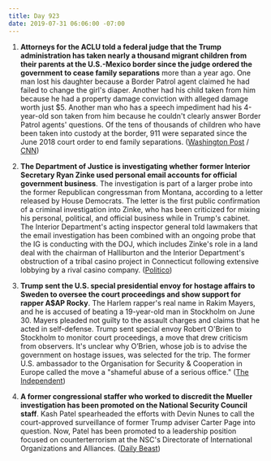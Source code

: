 ```yaml
---
title: Day 923
date: 2019-07-31 06:06:00 -07:00
---
```


1. **Attorneys for the ACLU told a federal judge that the Trump administration has taken nearly a thousand migrant children from their parents at the U.S.-Mexico border since the judge ordered the government to cease family separations** more than a year ago. One man lost his daughter because a Border Patrol agent claimed he had failed to change the girl's diaper. Another had his child taken from him because he had a property damage conviction with alleged damage worth just $5. Another man who has a speech impediment had his 4-year-old son taken from him because he couldn't clearly answer Border Patrol agents' questions. Of the tens of thousands of children who have been taken into custody at the border, 911 were separated since the June 2018 court order to end family separations. ([Washington Post](https://www.washingtonpost.com/immigration/aclu-us-has-taken-nearly-1000-child-migrants-from-their-parents-since-judge-ordered-stop-to-border-separations/2019/07/30/bde452d8-b2d5-11e9-8949-5f36ff92706e_story.html?utm_term=.9267135aae20) / [CNN](https://www.cnn.com/2019/07/30/politics/900-children-separated-border/index.html))

2. **The Department of Justice is investigating whether former Interior Secretary Ryan Zinke used personal email accounts for official government business**. The investigation is part of a larger probe into the former Republican congressman from Montana, according to a letter released by House Democrats. The letter is the first public confirmation of a criminal investigation into Zinke, who has been criticized for mixing his personal, political, and official business while in Trump's cabinet. The Interior Department's acting inspector general told lawmakers that the email investigation has been combined with an ongoing probe that the IG is conducting with the DOJ, which includes Zinke's role in a land deal with the chairman of Halliburton and the Interior Department's obstruction of a tribal casino project in Connecticut following extensive lobbying by a rival casino company. ([Politico](https://www.politico.com/story/2019/07/30/zinke-email-justice-energy-1627744))

3. **Trump sent the U.S. special presidential envoy for hostage affairs to Sweden to oversee the court proceedings and show support for rapper A$AP Rocky**. The Harlem rapper's real name in Rakim Mayers, and he is accused of beating a 19-year-old man in Stockholm on June 30. Mayers pleaded not guilty to the assault charges and claims that he acted in self-defense. Trump sent special envoy Robert O'Brien to Stockholm to monitor court proceedings, a move that drew criticism from observers. It's unclear why O’Brien, whose job is to advise the government on hostage issues, was selected for the trip. The former U.S. ambassador to the Organisation for Security & Cooperation in Europe called the move a "shameful abuse of a serious office." ([The Independent](https://www.independent.co.uk/news/world/americas/us-politics/trump-asap-rocky-trial-sweden-stockholm-assault-hostage-robert-obrien-a9029091.html))

4. **A former congressional staffer who worked to discredit the Mueller investigation has been promoted on the National Security Council staff**. Kash Patel spearheaded the efforts with Devin Nunes to call the court-approved surveillance of former Trump adviser Carter Page into question. Now, Patel has been promoted to a leadership position focused on counterterrorism at the NSC's Directorate of International Organizations and Alliances. ([Daily Beast](https://www.thedailybeast.com/kash-patel-devin-nunes-ally-who-fought-russia-probe-gets-senior-white-house-national-security-job))
